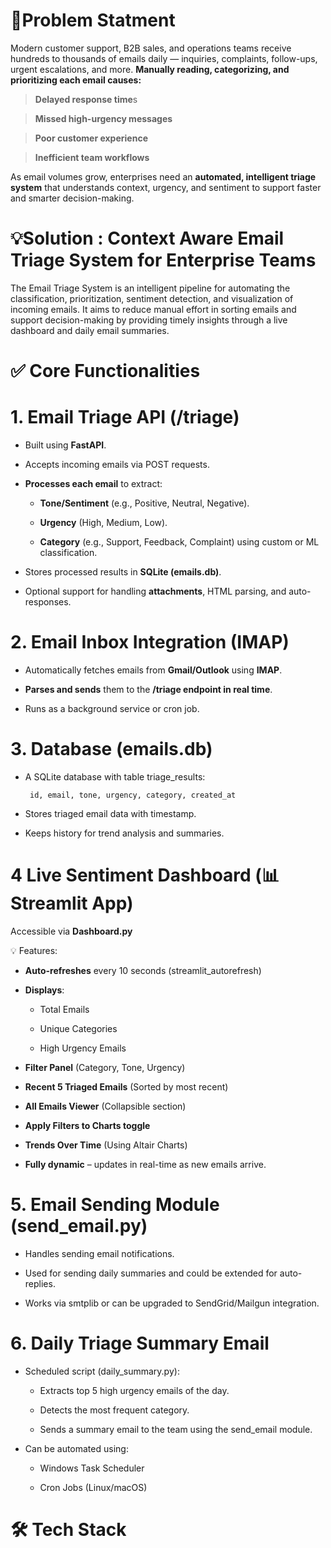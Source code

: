 
<h1>🎯Problem Statment</h1>

Modern customer support, B2B sales, and operations teams receive hundreds to thousands of emails daily — inquiries, complaints, follow-ups, urgent escalations, and more.
**Manually reading, categorizing, and prioritizing each email causes:**

> **Delayed response time**s

> **Missed high-urgency messages**

> **Poor customer experience**

> **Inefficient team workflows**

As email volumes grow, enterprises need an **automated, intelligent triage system** that understands context, urgency, and sentiment to support faster and smarter decision-making.

# 💡Solution : Context Aware Email Triage System for Enterprise Teams
The Email Triage System is an intelligent pipeline for automating the classification, prioritization, sentiment detection, and visualization of incoming emails. It aims to reduce manual effort in sorting emails and support decision-making by providing timely insights through a live dashboard and daily email summaries.

<h1>✅ Core Functionalities</h1>

# 1. Email Triage API (/triage)

* Built using **FastAPI**.

* Accepts incoming emails via POST requests.

* **Processes each email** to extract:

   * **Tone/Sentiment** (e.g., Positive, Neutral, Negative).

   * **Urgency** (High, Medium, Low).

   * **Category** (e.g., Support, Feedback, Complaint) using custom or ML classification.

* Stores processed results in **SQLite (emails.db)**.

* Optional support for handling **attachments**, HTML parsing, and auto-responses.

# 2. Email Inbox Integration (IMAP)
* Automatically fetches emails from **Gmail/Outlook** using **IMAP**.

* **Parses and sends** them to the **/triage endpoint in real time**.

* Runs as a background service or cron job.

# 3. Database (emails.db)
* A SQLite database with table triage_results:
  
       id, email, tone, urgency, category, created_at    
              
* Stores triaged email data with timestamp.

* Keeps history for trend analysis and summaries.

# 4  Live Sentiment Dashboard (📊 Streamlit App)

Accessible via **Dashboard.py**

💡 Features:
* **Auto-refreshes** every 10 seconds (streamlit_autorefresh)

* **Displays**:

  * Total Emails

  * Unique Categories

  * High Urgency Emails

* **Filter Panel** (Category, Tone, Urgency)

* **Recent 5 Triaged Emails** (Sorted by most recent)

* **All Emails Viewer** (Collapsible section)

* **Apply Filters to Charts toggle**

* **Trends Over Time** (Using Altair Charts)

* **Fully dynamic** – updates in real-time as new emails arrive.

#  5. Email Sending Module (send_email.py)

* Handles sending email notifications.

* Used for sending daily summaries and could be extended for auto-replies.

* Works via smtplib or can be upgraded to SendGrid/Mailgun integration.

# 6. Daily Triage Summary Email

* Scheduled script (daily_summary.py):

  * Extracts top 5 high urgency emails of the day.

  * Detects the most frequent category.

  * Sends a summary email to the team using the send_email module.

* Can be automated using:

  * Windows Task Scheduler

  * Cron Jobs (Linux/macOS)

 #  🛠️ Tech Stack



  
